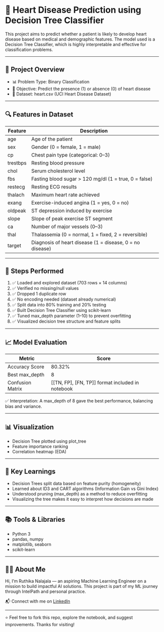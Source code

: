 # 🌳 Heart Disease Prediction using Decision Tree Classifier

This project aims to predict whether a patient is likely to develop heart disease based on medical and demographic features. The model used is a Decision Tree Classifier, which is highly interpretable and effective for classification problems.

---

## 📁 Project Overview

- 📊 Problem Type: Binary Classification  
- 🎯 Objective: Predict the presence (1) or absence (0) of heart disease  
- 📂 Dataset: heart.csv (UCI Heart Disease Dataset)

---

## 🔍 Features in Dataset

| Feature     | Description                                      |
|-------------|--------------------------------------------------|
| age         | Age of the patient                               |
| sex         | Gender (0 = female, 1 = male)                    |
| cp          | Chest pain type (categorical: 0–3)              |
| trestbps    | Resting blood pressure                           |
| chol        | Serum cholesterol level                          |
| fbs         | Fasting blood sugar > 120 mg/dl (1 = true, 0 = false) |
| restecg     | Resting ECG results                              |
| thalach     | Maximum heart rate achieved                      |
| exang       | Exercise-induced angina (1 = yes, 0 = no)       |
| oldpeak     | ST depression induced by exercise                |
| slope       | Slope of peak exercise ST segment                |
| ca          | Number of major vessels (0–3)                    |
| thal        | Thalassemia (0 = normal, 1 = fixed, 2 = reversible) |
| target      | Diagnosis of heart disease (1 = disease, 0 = no disease) |

---

## 🔧 Steps Performed

1. ✅ Loaded and explored dataset (703 rows × 14 columns)  
2. ✅ Verified no missing/null values  
3. ✅ Dropped 1 duplicate row  
4. ✅ No encoding needed (dataset already numerical)  
5. ✅ Split data into 80% training and 20% testing  
6. ✅ Built Decision Tree Classifier using scikit-learn  
7. ✅ Tuned max_depth parameter (1–10) to prevent overfitting  
8. ✅ Visualized decision tree structure and feature splits

---

## 📈 Model Evaluation

| Metric           | Score         |
|------------------|---------------|
| Accuracy Score   | 80.32%        |
| Best max_depth   | 8             |
| Confusion Matrix | [[TN, FP], [FN, TP]] format included in notebook |

✅ Interpretation: A max_depth of 8 gave the best performance, balancing bias and variance.

---

## 📊 Visualization

- Decision Tree plotted using plot_tree  
- Feature importance ranking  
- Correlation heatmap (EDA)

---

## 🧠 Key Learnings

- Decision Trees split data based on feature purity (homogeneity)  
- Learned about ID3 and CART algorithms (Information Gain vs Gini Index)  
- Understood pruning (max_depth) as a method to reduce overfitting  
- Visualizing the tree makes it easy to interpret how decisions are made

---

## 📚 Tools & Libraries

- Python 3  
- pandas, numpy  
- matplotlib, seaborn  
- scikit-learn

---

## 🙋‍♀️ About Me

Hi, I’m Ruthika Nalajala — an aspiring Machine Learning Engineer on a mission to build impactful AI solutions. This project is part of my ML journey through IntelPath and personal practice.

📬 Connect with me on [LinkedIn](https://www.linkedin.com/in/ruthika-nalajala-73127628b/)

---

⭐ Feel free to fork this repo, explore the notebook, and suggest improvements. Thanks for visiting!

